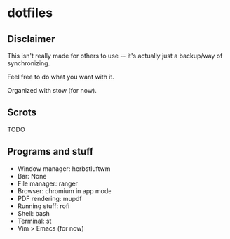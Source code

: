 # dotfiles

## Disclaimer
This isn't really made for others to use -- it's actually just a backup/way of synchronizing.

Feel free to do what you want with it.

Organized with stow (for now).

## Scrots
TODO

## Programs and stuff
* Window manager: herbstluftwm
* Bar: None
* File manager: ranger
* Browser: chromium in app mode
* PDF rendering: mupdf
* Running stuff: rofi
* Shell: bash
* Terminal: st
* Vim > Emacs (for now)
